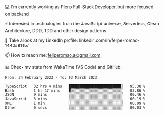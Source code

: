 💻 I'm currently working as Pleno Full-Stack Developer, but more focused on backend

⚡ Interested in technologies from the JavaScript universe, Serverless, Clean Architecture, DDD, TDD and other design patterns

👥 Take a look at my LinkedIn profile: linkedin.com/in/felipe-romao-1442a814b/

📫 How to reach me: feliperomao.a@gmail.com

📊 Check my stats from WakaTime (VS Code) and GitHub:

<!--START_SECTION:waka-->

```text
From: 24 February 2023 - To: 03 March 2023

TypeScript   32 hrs 4 mins   ████████████████████████░   95.38 %
Bash         1 hr 17 mins    █░░░░░░░░░░░░░░░░░░░░░░░░   03.86 %
JSON         9 mins          ░░░░░░░░░░░░░░░░░░░░░░░░░   00.46 %
JavaScript   3 mins          ░░░░░░░░░░░░░░░░░░░░░░░░░   00.19 %
XML          1 min           ░░░░░░░░░░░░░░░░░░░░░░░░░   00.09 %
Other        0 secs          ░░░░░░░░░░░░░░░░░░░░░░░░░   00.03 %
```

<!--END_SECTION:waka-->
